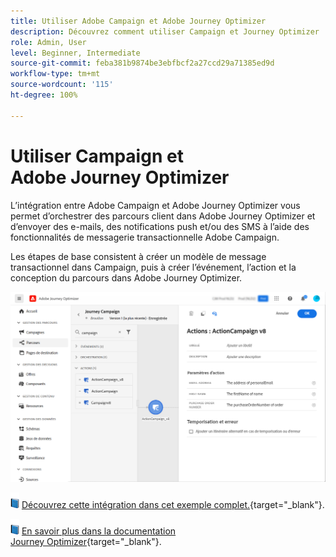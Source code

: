 ```yaml
---
title: Utiliser Adobe Campaign et Adobe Journey Optimizer
description: Découvrez comment utiliser Campaign et Journey Optimizer
role: Admin, User
level: Beginner, Intermediate
source-git-commit: feba381b9874be3ebfbcf2a27ccd29a71385ed9d
workflow-type: tm+mt
source-wordcount: '115'
ht-degree: 100%

---
```


# Utiliser Campaign et Adobe Journey Optimizer

L’intégration entre Adobe Campaign et Adobe Journey Optimizer vous permet d’orchestrer des parcours client dans Adobe Journey Optimizer et d’envoyer des e-mails, des notifications push et/ou des SMS à l’aide des fonctionnalités de messagerie transactionnelle Adobe Campaign.

Les étapes de base consistent à créer un modèle de message transactionnel dans Campaign, puis à créer l’événement, l’action et la conception du parcours dans Adobe Journey Optimizer.


![](assets/ajo-integration.png)


![](../assets/do-not-localize/book.png) [Découvrez cette intégration dans cet exemple complet.](https://experienceleague.adobe.com/docs/journey-optimizer/using/orchestrate-journeys/about-journey-building/using-adobe-campaign-classic.html?lang=fr){target=&quot;_blank&quot;}.


![](../assets/do-not-localize/book.png) [En savoir plus dans la documentation Journey Optimizer](https://experienceleague.adobe.com/docs/journey-optimizer/using/orchestrate-journeys/about-journey-building/using-adobe-campaign-classic.html?lang=fr){target=&quot;_blank&quot;}.

